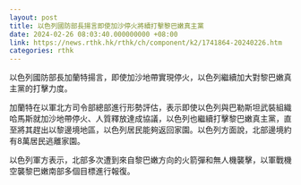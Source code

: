 ```yaml
---
layout: post
title: 以色列國防部長揚言即使加沙停火將續打擊黎巴嫩真主黨
date: 2024-02-26 08:03:40.000000000 +08:00
link: https://news.rthk.hk/rthk/ch/component/k2/1741864-20240226.htm
categories: rthk
---
```


以色列國防部長加蘭特揚言，即使加沙地帶實現停火，以色列繼續加大對黎巴嫩真主黨的打擊力度。

加蘭特在以軍北方司令部總部進行形勢評估，表示即使以色列與巴勒斯坦武裝組織哈馬斯就加沙地帶停火、人質釋放達成協議，以色列也繼續打擊黎巴嫩真主黨，直至將其趕出以黎邊境地區，以色列居民能夠返回家園。以色列方面說，北部邊境約有8萬居民逃離家園。

以色列軍方表示，北部多次遭到來自黎巴嫩方向的火箭彈和無人機襲擊，以軍戰機空襲黎巴嫩南部多個目標進行報復。
